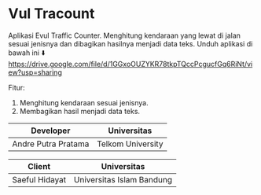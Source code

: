 # Vul Tracount
Aplikasi Evul Traffic Counter. Menghitung kendaraan yang lewat di jalan sesuai jenisnya dan dibagikan hasilnya menjadi data teks.
Unduh aplikasi di bawah ini ⬇️ https://drive.google.com/file/d/1GGxoOUZYKR78tkpTQccPcgucfGq6RiNt/view?usp=sharing

Fitur:
1. Menghitung kendaraan sesuai jenisnya.
2. Membagikan hasil menjadi data teks.

|      Developer      |    Universitas    |
|:-------------------:|:-----------------:|
| Andre Putra Pratama | Telkom University |

|       Client        |        Universitas        |
|:-------------------:|:-------------------------:|
|   Saeful Hidayat    | Universitas Islam Bandung |
